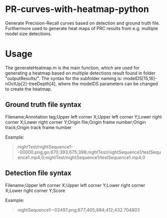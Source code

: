 # PR-curves-with-heatmap-python
Generate Precision-Recall curves based on detection and ground truth file. Furthermore used to generate heat maps of PRC results from e.g. multiple model size detections.

# Usage
The generateHeatmap.m is the main function, which are used for generating a heatmap based on multiple detections result found in folder "outputResults/". The syntax for the subfolder naming is: modelDS[15,16]-nOctUp[2]-treeDepth[4], where the modelDS parameters can be changed to create the heatmap.

## Ground truth file syntax
Filename;Annotation tag;Upper left corner X;Upper left corner Y;Lower right corner X;Lower right corner Y;Origin file;Origin frame number;Origin track;Origin track frame number

Example:
> nightTest/nightSequence1--00000.png;go;670;393;675;398;nightTest/nightSequence1/testSequence1.mp4;0;nightTest/nightSequence1/testSequence1.mp4;0


## Detection file syntax
Filename;Upper left corner X;Upper left corner Y;Lower right corner X;Lower right corner Y;Score

Example:
>nightSequence1--02497.png;677;405;684;412;432.704803
